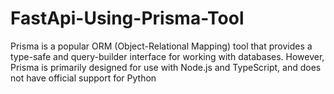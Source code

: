 # FastApi-Using-Prisma-Tool

Prisma is a popular ORM (Object-Relational Mapping) tool that provides a type-safe and query-builder interface for working with databases. However, Prisma is primarily designed for use with Node.js and TypeScript, and does not have official support for Python
